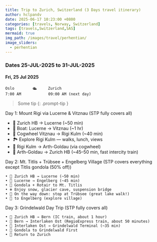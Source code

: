 ```yaml
---
title: Trip to Zurich, Switzerland (3 Days travel itinerary)
author: hclpandv
date: 2025-06-17 10:23:00 +0800
categories: [travels, Norway, Switzerland]
tags: [travels,Switzerland,SAS]
mermaid: true
img_path: /images/travel/perhentian/
image_sliders:
  - perhentian
---
```


### Dates 25-JUL-2025 to 31-JUL-2025

#### Fri, 25 Jul 2025

```
Oslo        🛳️     Zurich 
7:00 AM            09:00 AM (next day)   
```  

> Some tip 
{: .prompt-tip }


Day 1: Mount Rigi via Lucerne & Vitznau (STP fully covers all)

* 🚆 Zurich HB → Lucerne (~50 min)
* 🚢 Boat: Lucerne → Vitznau (~1 hr)
* 🚞 Cogwheel Vitznau → Rigi Kulm (~40 min) 
* 🏞️ Explore Rigi Kulm — walks, lunch, views
* 🚞 Rigi Kulm → Arth-Goldau (via cogwheel)
* 🚆 Arth-Goldau → Zurich HB (~45–50 min, fast intercity train)

Day 2: Mt. Titlis + Trübsee + Engelberg Village (STP covers everything except Titlis gondola (50% off))

	• 🚆 Zurich HB → Lucerne (~50 min)
	• 🚆 Lucerne → Engelberg (~45 min)
	• 🚡 Gondola + Rotair to Mt. Titlis
	• ❄️ Enjoy snow, glacier cave, suspension bridge
	• 🚡 On the way down: stop at Trübsee (great lake walk!)
	• 🚡 to Engelberg (explore village)

Day 3: Grindelwald Day Trip (STP fully covers all)

	• 🚆 Zurich HB → Bern (IC train, about 1 hour)
	• 🚆 Bern → Interlaken Ost (RegioExpress train, about 50 minutes)
	• 🚆 Interlaken Ost → Grindelwald Terminal (~35 min)
	• 🚡 Gondola to Grindelwald First
	• 🚆 Return to Zurich
